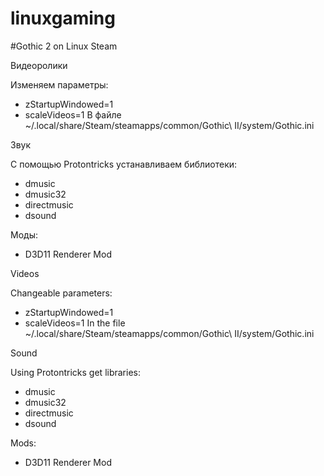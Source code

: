 # linuxgaming

#Gothic 2 on Linux Steam

Видеоролики

Изменяем параметры:
* zStartupWindowed=1
* scaleVideos=1
В файле ~/.local/share/Steam/steamapps/common/Gothic\ II/system/Gothic.ini


Звук

С помощью Protontricks устанавливаем библиотеки:
* dmusic
* dmusic32 
* directmusic
* dsound 

Моды:
* D3D11 Renderer Mod


Videos

Changeable parameters:

* zStartupWindowed=1
* scaleVideos=1
In the file ~/.local/share/Steam/steamapps/common/Gothic\ II/system/Gothic.ini


Sound

Using Protontricks get libraries:

* dmusic
* dmusic32 
* directmusic
* dsound 

Mods: 
* D3D11 Renderer Mod
